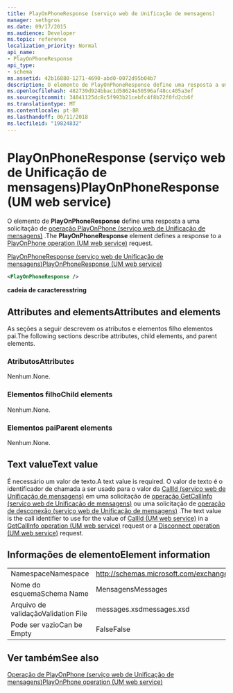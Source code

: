```yaml
---
title: PlayOnPhoneResponse (serviço web de Unificação de mensagens)
manager: sethgros
ms.date: 09/17/2015
ms.audience: Developer
ms.topic: reference
localization_priority: Normal
api_name:
- PlayOnPhoneResponse
api_type:
- schema
ms.assetid: 42b16880-1271-4690-abd0-0072d95b04b7
description: O elemento de PlayOnPhoneResponse define uma resposta a uma solicitação do PlayOnPhone operação (serviço web de Unificação de mensagens).
ms.openlocfilehash: 482739d924bbac1d58624e50596af48cc405a3ef
ms.sourcegitcommit: 34041125dc8c5f993b21cebfc4f8b72f0fd2cb6f
ms.translationtype: MT
ms.contentlocale: pt-BR
ms.lasthandoff: 06/11/2018
ms.locfileid: "19824832"
---
```

# <a name="playonphoneresponse-um-web-service"></a><span data-ttu-id="765c7-103">PlayOnPhoneResponse (serviço web de Unificação de mensagens)</span><span class="sxs-lookup"><span data-stu-id="765c7-103">PlayOnPhoneResponse (UM web service)</span></span>

<span data-ttu-id="765c7-104">O elemento de **PlayOnPhoneResponse** define uma resposta a uma solicitação de [operação PlayOnPhone (serviço web de Unificação de mensagens)](playonphone-operation-um-web-service.md) .</span><span class="sxs-lookup"><span data-stu-id="765c7-104">The **PlayOnPhoneResponse** element defines a response to a [PlayOnPhone operation (UM web service)](playonphone-operation-um-web-service.md) request.</span></span> 
  
[<span data-ttu-id="765c7-105">PlayOnPhoneResponse (serviço web de Unificação de mensagens)</span><span class="sxs-lookup"><span data-stu-id="765c7-105">PlayOnPhoneResponse (UM web service)</span></span>](playonphoneresponse-um-web-service.md)
  
```xml
<PlayOnPhoneResponse />
```

 <span data-ttu-id="765c7-106">**cadeia de caracteres**</span><span class="sxs-lookup"><span data-stu-id="765c7-106">**string**</span></span>
## <a name="attributes-and-elements"></a><span data-ttu-id="765c7-107">Attributes and elements</span><span class="sxs-lookup"><span data-stu-id="765c7-107">Attributes and elements</span></span>

<span data-ttu-id="765c7-108">As seções a seguir descrevem os atributos e elementos filho elementos pai.</span><span class="sxs-lookup"><span data-stu-id="765c7-108">The following sections describe attributes, child elements, and parent elements.</span></span>
  
### <a name="attributes"></a><span data-ttu-id="765c7-109">Atributos</span><span class="sxs-lookup"><span data-stu-id="765c7-109">Attributes</span></span>

<span data-ttu-id="765c7-110">Nenhum.</span><span class="sxs-lookup"><span data-stu-id="765c7-110">None.</span></span>
  
### <a name="child-elements"></a><span data-ttu-id="765c7-111">Elementos filho</span><span class="sxs-lookup"><span data-stu-id="765c7-111">Child elements</span></span>

<span data-ttu-id="765c7-112">Nenhum.</span><span class="sxs-lookup"><span data-stu-id="765c7-112">None.</span></span>
  
### <a name="parent-elements"></a><span data-ttu-id="765c7-113">Elementos pai</span><span class="sxs-lookup"><span data-stu-id="765c7-113">Parent elements</span></span>

<span data-ttu-id="765c7-114">Nenhum.</span><span class="sxs-lookup"><span data-stu-id="765c7-114">None.</span></span>
  
## <a name="text-value"></a><span data-ttu-id="765c7-115">Text value</span><span class="sxs-lookup"><span data-stu-id="765c7-115">Text value</span></span>

<span data-ttu-id="765c7-116">É necessário um valor de texto.</span><span class="sxs-lookup"><span data-stu-id="765c7-116">A text value is required.</span></span> <span data-ttu-id="765c7-117">O valor de texto é o identificador de chamada a ser usado para o valor da [CallId (serviço web de Unificação de mensagens)](callid-um-web-service.md) em uma solicitação de [operação GetCallInfo (serviço web de Unificação de mensagens)](getcallinfo-operation-um-web-service.md) ou uma solicitação de [operação de desconexão (serviço web de Unificação de mensagens)](disconnect-operation-um-web-service.md) .</span><span class="sxs-lookup"><span data-stu-id="765c7-117">The text value is the call identifier to use for the value of [CallId (UM web service)](callid-um-web-service.md) in a [GetCallInfo operation (UM web service)](getcallinfo-operation-um-web-service.md) request or a [Disconnect operation (UM web service)](disconnect-operation-um-web-service.md) request.</span></span> 
  
## <a name="element-information"></a><span data-ttu-id="765c7-118">Informações de elemento</span><span class="sxs-lookup"><span data-stu-id="765c7-118">Element information</span></span>

|||
|:-----|:-----|
|<span data-ttu-id="765c7-119">Namespace</span><span class="sxs-lookup"><span data-stu-id="765c7-119">Namespace</span></span>  <br/> |http://schemas.microsoft.com/exchange/services/2006/messages  <br/> |
|<span data-ttu-id="765c7-120">Nome do esquema</span><span class="sxs-lookup"><span data-stu-id="765c7-120">Schema Name</span></span>  <br/> |<span data-ttu-id="765c7-121">Mensagens</span><span class="sxs-lookup"><span data-stu-id="765c7-121">Messages</span></span>  <br/> |
|<span data-ttu-id="765c7-122">Arquivo de validação</span><span class="sxs-lookup"><span data-stu-id="765c7-122">Validation File</span></span>  <br/> |<span data-ttu-id="765c7-123">messages.xsd</span><span class="sxs-lookup"><span data-stu-id="765c7-123">messages.xsd</span></span>  <br/> |
|<span data-ttu-id="765c7-124">Pode ser vazio</span><span class="sxs-lookup"><span data-stu-id="765c7-124">Can be Empty</span></span>  <br/> |<span data-ttu-id="765c7-125">False</span><span class="sxs-lookup"><span data-stu-id="765c7-125">False</span></span>  <br/> |
   
## <a name="see-also"></a><span data-ttu-id="765c7-126">Ver também</span><span class="sxs-lookup"><span data-stu-id="765c7-126">See also</span></span>



[<span data-ttu-id="765c7-127">Operação de PlayOnPhone (serviço web de Unificação de mensagens)</span><span class="sxs-lookup"><span data-stu-id="765c7-127">PlayOnPhone operation (UM web service)</span></span>](playonphone-operation-um-web-service.md)

